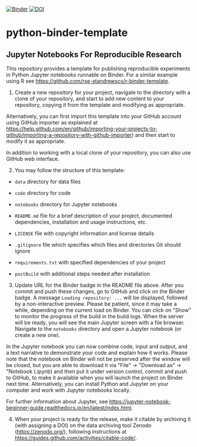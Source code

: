 [![Binder](https://mybinder.org/badge.svg)](https://mybinder.org/v2/gh/rse-standrewscs/python-binder-template/master)
[![DOI](https://zenodo.org/badge/DOI/10.5281/zenodo.3662238.svg)](https://doi.org/10.5281/zenodo.3662238)

# python-binder-template

## Jupyter Notebooks For Reproducible Research

This repository provides a template for publishing reproducible experiments 
in Python Jupyter notebooks runnable on Binder. For a similar example using R
see https://github.com/rse-standrewscs/r-binder-template.

1. Create a new repository for your project, navigate to the directory 
with a clone of your repository, and start to add new content to your
repository, copying it from the template and modifying as appropriate.

Alternatively, you can first import this template into your GitHub account 
using GitHub importer as explained at
<https://help.github.com/en/github/importing-your-projects-to-github/importing-a-repository-with-github-importer>)
and then start to modify it as appropriate.

In addition to working with a local clone of your repository, you can
also use GitHub web interface.

2. You may follow the structure of this template:

- `data` directory for data files

- `code` directory for code

- `notebooks` directory for Jupyter notebooks

- `README.md` file for a brief description of your project, documented
dependencies, installation and usage instructions, etc.

- `LICENSE` file with copyright information and license details

- `.gitignore` file which specifies which files and directories Git should ignore

- `requirements.txt` with specified dependencies of your project

- `postBuild` with additional steps needed after installation

3. Update URL for the Binder badge in the README file above. 
After you commit and push these changes, go to GitHub and click on the
Binder badge. A message `Loading repository: ...` will be displayed, followed 
by a non-interactive preview. Please be patient, since it may take a while, 
depending on the current load on Binder. You can click on "Show" to monitor 
the progress of the build in the build logs. When the server will be ready, 
you will see the main Jupyter screen with a file browser. Navigate to the
`notebooks` directory and open a Jupyter notebook (or create a new one).

In the Jupyter notebook you can now combine code, input and output, and a text
narrative to demonstrate your code and explain how it works. Please note 
that the notebook on Binder will not be preserved after the window will be 
closed, but you are able to download it via "File" -> "Download as" -> 
"Notebook (.ipynb) and then put it under version control, commit and push 
to GitHub, to make it available when you will launch the project on Binder
next time. Alternatively, you can install Python and Jupyter on your
computer and work with Jupyter notebooks locally.

For further information about Jupyter, see
https://jupyter-notebook-beginner-guide.readthedocs.io/en/latest/index.html.

4. When your project is ready for the release, make it citable by archiving it
(with assigning a DOI) on the data archiving tool Zenodo (https://zenodo.org/), 
following instructions at https://guides.github.com/activities/citable-code/.
